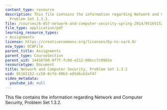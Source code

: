```yaml
---
content_type: resource
description: This file contains the information regarding Network and Computer Security,
  Problem Set 1.3.2.
file: /courses/6-857-network-and-computer-security-spring-2014/95165152cc500cfd90b3e05d6cb3af47_MIT6_857S14_1.3.2.pdf
file_type: application/pdf
learning_resource_types:
- Assignments
license: https://creativecommons.org/licenses/by-nc-sa/4.0/
ocw_type: OCWFile
parent_title: Assignments
parent_type: CourseSection
parent_uid: 144107b0-9f7f-fc0d-e212-00bcc7c0981e
resourcetype: Document
title: Network and Computer Security, Problem Set 1.3.2
uid: 95165152-cc50-0cfd-90b3-e05d6cb3af47
video_metadata:
  youtube_id: null
---
```

This file contains the information regarding Network and Computer Security, Problem Set 1.3.2.